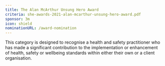 ```yaml
---
title: The Alan McArthur Unsung Hero Award
criteria: she-awards-2021-alan-mcarthur-unsung-hero-award.pdf
sponsor: 3m
icon: shield
nominationURL: /award-nomination
---
```

This category is designed to recognise a health and safety practitioner who has made a significant contribution to the implementation or enhancement of health, safety or wellbeing standards within either their own or a client organisation.